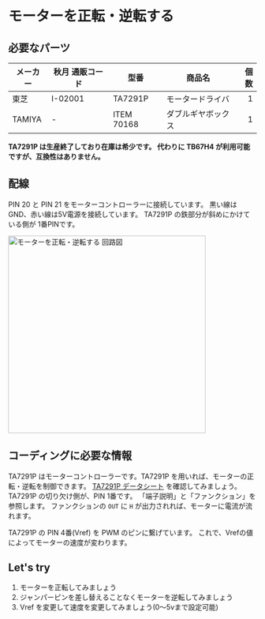 # モーターを正転・逆転する

## 必要なパーツ

| メーカー | 秋月 通販コード | 型番 | 商品名 | 個数 |
|--|--|--|--|--:|
| 東芝 | I-02001 | TA7291P | モータードライバ | 1 |
| TAMIYA | - | ITEM 70168 | ダブルギヤボックス | 1 |

**TA7291P は生産終了しており在庫は希少です。 代わりに TB67H4 が利用可能ですが、互換性はありません。**

## 配線

PIN 20 と PIN 21 をモーターコントローラーに接続しています。
黒い線は GND、赤い線は5V電源を接続しています。
TA7291P の鉄部分が斜めにかけている側が 1番PINです。

<img src='https://raw.githubusercontent.com/libertyfish-co/ruby-hw/images/motor_forward_and_back.png' alt='モーターを正転・逆転する 回路図' width="400" />

## コーディングに必要な情報

TA7291P はモーターコントローラーです。TA7291P を用いれば、モーターの正転・逆転を制御できます。
[TA7291P データシート](https://toshiba.semicon-storage.com/info/docget.jsp?did=16127&prodName=TA7291P) を確認してみましょう。TA7291P の切り欠け側が、PIN 1番です。
「端子説明」と「ファンクション」を参照します。
ファンクションの `OUT` に `H` が出力されれば、モーターに電流が流れます。

TA7291P の PIN 4番(Vref) を PWM のピンに繋げています。
これで、Vrefの値によってモーターの速度が変わります。

## Let's try

1. モーターを正転してみましょう
1. ジャンパーピンを差し替えることなくモーターを逆転してみましょう
1. Vref を変更して速度を変更してみましょう(0〜5vまで設定可能)
